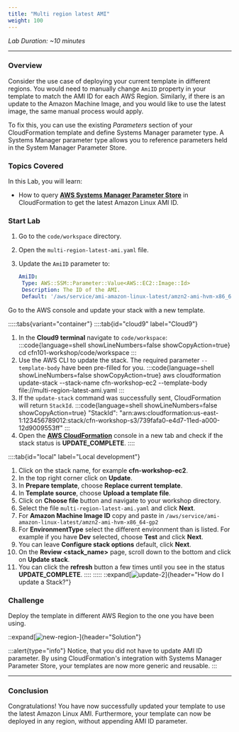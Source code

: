 ```yaml
---
title: "Multi region latest AMI"
weight: 100
---
```


_Lab Duration: ~10 minutes_

---

### Overview
Consider the use case of deploying your current template in different regions. You would need to manually change `AmiID`
property in your template to match the AMI ID for each AWS Region. Similarly, if there is an update to the Amazon Machine
Image, and you would like to use the latest image, the same manual process would apply.

To fix this, you can use the existing _Parameters_ section of your CloudFormation template and define Systems Manager parameter
type. A Systems Manager parameter type allows you to reference parameters held in the System Manager Parameter Store.

### Topics Covered
In this Lab, you will learn:

+ How to query **[AWS Systems Manager Parameter Store](https://aws.amazon.com/blogs/compute/query-for-the-latest-amazon-linux-ami-ids-using-aws-systems-manager-parameter-store/)** in CloudFormation to get the latest Amazon Linux AMI ID.

### Start Lab

1. Go to the `code/workspace` directory.
1. Open the `multi-region-latest-ami.yaml` file.
1. Update the `AmiID` parameter to:

   ```yaml
   AmiID:
    Type: AWS::SSM::Parameter::Value<AWS::EC2::Image::Id>
    Description: The ID of the AMI.
    Default: '/aws/service/ami-amazon-linux-latest/amzn2-ami-hvm-x86_64-gp2'
   ```

Go to the AWS console and update your stack with a new template.

:::::tabs{variant="container"}
::::tab{id="cloud9" label="Cloud9"}
1. In the **Cloud9 terminal** navigate to `code/workspace`:
:::code{language=shell showLineNumbers=false showCopyAction=true}
cd cfn101-workshop/code/workspace
:::
1. Use the AWS CLI to update the stack. The required parameter `--template-body` have been pre-filled for you.
:::code{language=shell showLineNumbers=false showCopyAction=true}
aws cloudformation update-stack --stack-name cfn-workshop-ec2 --template-body file://multi-region-latest-ami.yaml
:::
1. If the `update-stack` command was successfully sent, CloudFormation will return `StackId`.
:::code{language=shell showLineNumbers=false showCopyAction=true}
"StackId": "arn:aws:cloudformation:us-east-1:123456789012:stack/cfn-workshop-s3/739fafa0-e4d7-11ed-a000-12d9009553ff"
:::
 1. Open the **[AWS CloudFormation](https://console.aws.amazon.com/cloudformation)** console in a new tab and check if the stack status is **UPDATE_COMPLETE**.
::::

::::tab{id="local" label="Local development"}
1. Click on the stack name, for example **cfn-workshop-ec2**.
1. In the top right corner click on **Update**.
1. In **Prepare template**, choose **Replace current template**.
1. In **Template source**, choose **Upload a template file**.
1. Click on **Choose file** button and navigate to your workshop directory.
1. Select the file `multi-region-latest-ami.yaml` and click **Next**.
1. For **Amazon Machine Image ID** copy and paste in `/aws/service/ami-amazon-linux-latest/amzn2-ami-hvm-x86_64-gp2`
1. For **EnvironmentType** select the different environment than is listed. For example if you have **Dev** selected, choose **Test** and click **Next**.
1. You can leave **Configure stack options** default, click **Next**.
1. On the **Review <stack_name>** page, scroll down to the bottom and click on **Update stack**.
1. You can click the **refresh** button a few times until you see in the status **UPDATE_COMPLETE**.
::::
:::::
::expand[![update-2](/static/basics/operations/multi-region-latest-ami/update-2.gif)]{header="How do I update a Stack?"}

### Challenge
Deploy the template in different AWS Region to the one you have been using.

::expand[![new-region-](/static/basics/operations/multi-region-latest-ami/new-region-1.gif)]{header="Solution"}

:::alert{type="info"}
Notice, that you did not have to update AMI ID parameter. By using CloudFormation's integration with Systems
Manager Parameter Store, your templates are now more generic and reusable.
:::

---
### Conclusion

Congratulations! You have now successfully updated your template to use the latest Amazon Linux AMI. Furthermore, your
template can now be deployed in any region, without appending AMI ID parameter.
